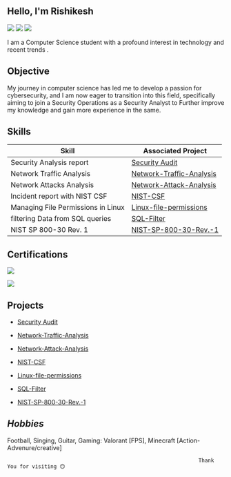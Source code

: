 ## Hello, I'm Rishikesh 
<a href="https://www.linkedin.com/in/rishikesh-pednekar-3184091b6/"><img src="https://img.shields.io/badge/-LinkedIn-0072b1?&style=for-the-badge&logo=linkedin&logoColor=white" /></a>
<a href="https://www.instagram.com/rishikesh.fr/"><img src="https://img.shields.io/badge/-Instagram-d62976?&style=for-the-badge&logo=Instagram&logoColor=white" /></a>
<a href="https://www.youtube.com/@rishikesh_pednekar"><img src="https://img.shields.io/badge/-Youtube-FF0000?&style=for-the-badge&logo=Youtube&logoColor=white" /></a>

I am a Computer Science student with a profound interest in technology and recent trends .


## **Objective**

My journey in computer science has led me to develop a passion for cybersecurity, and I am now eager to transition into this field, specifically aiming to join a Security Operations as a Security Analyst to Further improve my knowledge and gain more experience in the same.



## **Skills**


| Skill                                         | Associated Project         |
|-----------------------------------------------|----------------------------|
| Security Analysis report               | <a href="https://github.com/rishikesh737/SecurityAudit/tree/main">Security Audit </a>|
| Network Traffic Analysis               | <a href="https://github.com/rishikesh737/Network-Traffic-Analysis/tree/main">Network-Traffic-Analysis </a>|
| Network Attacks Analysis               | <a href="https://github.com/rishikesh737/Network-Attack-Analysis/tree/main">Network-Attack-Analysis </a> |
| Incident report with NIST CSF          | <a href="https://github.com/rishikesh737/Network-Attack-Analysis/tree/main">NIST-CSF </a> |
| Managing File Permissions in Linux     | <a href="https://github.com/rishikesh737/Linux-file-permissions/tree/main">Linux-file-permissions </a> |      
| filtering Data from SQL queries        | <a href="https://github.com/rishikesh737/SQL-Filter/tree/main">SQL-Filter </a> | 
| NIST SP 800-30 Rev. 1                  | <a href="https://github.com/rishikesh737/NIST-SP-800-30-Rev.-1/tree/main">NIST-SP-800-30-Rev.-1 </a> |


## **Certifications**

<div>
  
<a href="https://coursera.org/share/5db5b9b7da505060c9be66b11a3e441e"><img src="https://img.shields.io/badge/-Google Cybersecurity Professional Certificate -fcba03?&style=for-the-badge&logo=google&logoColor=white" /></a>
  


<a href="https://www.linkedin.com/learning/certificates/34fd1526c2b0d493ebea4ee62fa591d13cebd08a35fae8abae5fc5630fa7ecb7?trk=share_certificate"><img src="https://img.shields.io/badge/-Microsoft and LinkedIn:Career Essentials in Cybersecurity-0046b1?&style=for-the-badge&logo=linkedin&logoColor=white" /></a>



## **Projects**

- <a href="https://github.com/rishikesh737/SecurityAudit/tree/main">Security Audit </a>

- <a href="https://github.com/rishikesh737/Network-Traffic-Analysis/tree/main">Network-Traffic-Analysis </a>

- <a href="https://github.com/rishikesh737/Network-Attack-Analysis/tree/main">Network-Attack-Analysis </a>

- <a href="https://github.com/rishikesh737/NIST-CSF/tree/main">NIST-CSF </a>

- <a href="https://github.com/rishikesh737/Linux-file-permissions/tree/main">Linux-file-permissions </a>

- <a href="https://github.com/rishikesh737/SQL-Filter/tree/main">SQL-Filter </a>

- <a href="https://github.com/rishikesh737/NIST-SP-800-30-Rev.-1/tree/main">NIST-SP-800-30-Rev.-1 </a>



## _Hobbies_
Football, Singing, Guitar, Gaming: Valorant [FPS], Minecraft [Action-Advenure/creative]  



                                                                  Thank You for visiting 🙃
